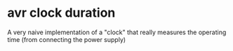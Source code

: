 # avr clock duration
A very naive implementation of a "clock" that really measures the operating time (from connecting the power supply)